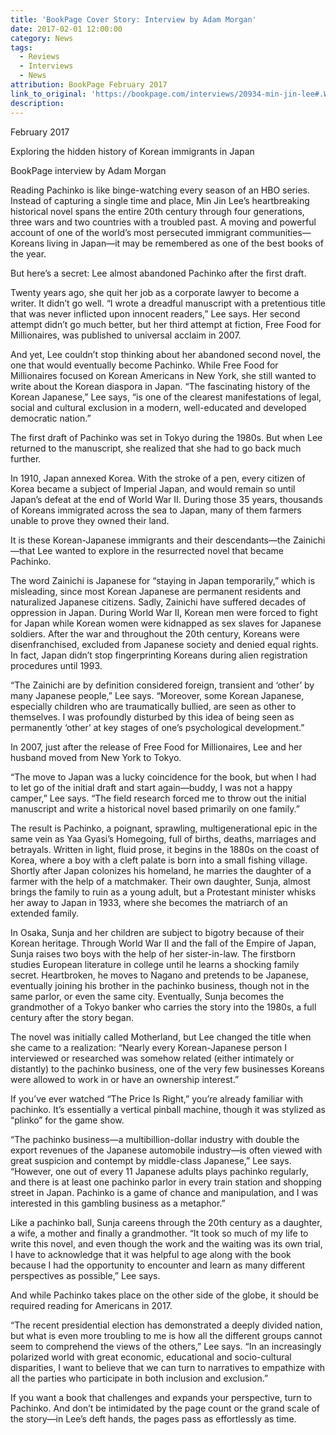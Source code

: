 ```yaml
---
title: 'BookPage Cover Story: Interview by Adam Morgan'
date: 2017-02-01 12:00:00
category: News
tags:
  - Reviews
  - Interviews
  - News
attribution: BookPage February 2017
link_to_original: 'https://bookpage.com/interviews/20934-min-jin-lee#.WJKPJ85OjE4'
description:
---
```



February 2017

Exploring the hidden history of Korean immigrants in Japan

BookPage interview by Adam Morgan

Reading Pachinko is like binge-watching every season of an HBO series. Instead of capturing a single time and place, Min Jin Lee’s heartbreaking historical novel spans the entire 20th century through four generations, three wars and two countries with a troubled past. A moving and powerful account of one of the world’s most persecuted immigrant communities—Koreans living in Japan—it may be remembered as one of the best books of the year.

But here’s a secret: Lee almost abandoned Pachinko after the first draft.

Twenty years ago, she quit her job as a corporate lawyer to become a writer. It didn’t go well. “I wrote a dreadful manuscript with a pretentious title that was never inflicted upon innocent readers,” Lee says. Her second attempt didn’t go much better, but her third attempt at fiction, Free Food for Millionaires, was published to universal acclaim in 2007.

And yet, Lee couldn’t stop thinking about her abandoned second novel, the one that would eventually become Pachinko. While Free Food for Millionaires focused on Korean Americans in New York, she still wanted to write about the Korean diaspora in Japan. “The fascinating history of the Korean Japanese,” Lee says, “is one of the clearest manifestations of legal, social and cultural exclusion in a modern, well-educated and developed democratic nation.”

The first draft of Pachinko was set in Tokyo during the 1980s. But when Lee returned to the manuscript, she realized that she had to go back much further.

In 1910, Japan annexed Korea. With the stroke of a pen, every citizen of Korea became a subject of Imperial Japan, and would remain so until Japan’s defeat at the end of World War II. During those 35 years, thousands of Koreans immigrated across the sea to Japan, many of them farmers unable to prove they owned their land.

It is these Korean-Japanese immigrants and their descendants—the Zainichi—that Lee wanted to explore in the resurrected novel that became Pachinko.

The word Zainichi is Japanese for “staying in Japan temporarily,” which is misleading, since most Korean Japanese are permanent residents and naturalized Japanese citizens. Sadly, Zainichi have suffered decades of oppression in Japan. During World War II, Korean men were forced to fight for Japan while Korean women were kidnapped as sex slaves for Japanese soldiers. After the war and throughout the 20th century, Koreans were disenfranchised, excluded from Japanese society and denied equal rights. In fact, Japan didn’t stop fingerprinting Koreans during alien registration procedures until 1993.

“The Zainichi are by definition considered foreign, transient and ‘other’ by many Japanese people,” Lee says. “Moreover, some Korean Japanese, especially children who are traumatically bullied, are seen as other to themselves. I was profoundly disturbed by this idea of being seen as permanently ‘other’ at key stages of one’s psychological development.”

In 2007, just after the release of Free Food for Millionaires, Lee and her husband moved from New York to Tokyo.&nbsp;

“The move to Japan was a lucky coincidence for the book, but when I had to let go of the initial draft and start again—buddy, I was not a happy camper,” Lee says. “The field research forced me to throw out the initial manuscript and write a historical novel based primarily on one family.”

The result is Pachinko, a poignant, sprawling, multigenerational epic in the same vein as Yaa Gyasi’s Homegoing, full of births, deaths, marriages and betrayals. Written in light, fluid prose, it begins in the 1880s on the coast of Korea, where a boy with a cleft palate is born into a small fishing village. Shortly after Japan colonizes his homeland, he marries the daughter of a farmer with the help of a matchmaker. Their own daughter, Sunja, almost brings the family to ruin as a young adult, but a Protestant minister whisks her away to Japan in 1933, where she becomes the matriarch of an extended family.

In Osaka, Sunja and her children are subject to bigotry because of their Korean heritage. Through World War II and the fall of the Empire of Japan, Sunja raises two boys with the help of her sister-in-law. The firstborn studies European literature in college until he learns a shocking family secret. Heartbroken, he moves to Nagano and pretends to be Japanese, eventually joining his brother in the pachinko business, though not in the same parlor, or even the same city. Eventually, Sunja becomes the grandmother of a Tokyo banker who carries the story into the 1980s, a full century after the story began.

The novel was initially called Motherland, but Lee changed the title when she came to a realization: “Nearly every Korean-Japanese person I interviewed or researched was somehow related (either intimately or distantly) to the pachinko business, one of the very few businesses Koreans were allowed to work in or have an ownership interest.”

If you’ve ever watched “The Price Is Right,” you’re already familiar with pachinko. It’s essentially a vertical pinball machine, though it was stylized as “plinko” for the game show.

“The pachinko business—a multibillion-dollar industry with double the export revenues of the Japanese automobile industry—is often viewed with great suspicion and contempt by middle-class Japanese,” Lee says. “However, one out of every 11 Japanese adults plays pachinko regularly, and there is at least one pachinko parlor in every train station and shopping street in Japan. Pachinko is a game of chance and manipulation, and I was interested in this gambling business as a metaphor.”

Like a pachinko ball, Sunja careens through the 20th century as a daughter, a wife, a mother and finally a grandmother. “It took so much of my life to write this novel, and even though the work and the waiting was its own trial, I have to acknowledge that it was helpful to age along with the book because I had the opportunity to encounter and learn as many different perspectives as possible,” Lee says.

And while Pachinko takes place on the other side of the globe, it should be required reading for Americans in 2017.&nbsp;

“The recent presidential election has demonstrated a deeply divided nation, but what is even more troubling to me is how all the different groups cannot seem to comprehend the views of the others,” Lee says. “In an increasingly polarized world with great economic, educational and socio-cultural disparities, I want to believe that we can turn to narratives to empathize with all the parties who participate in both inclusion and exclusion.”

If you want a book that challenges and expands your perspective, turn to Pachinko. And don’t be intimidated by the page count or the grand scale of the story—in Lee’s deft hands, the pages pass as effortlessly as time.